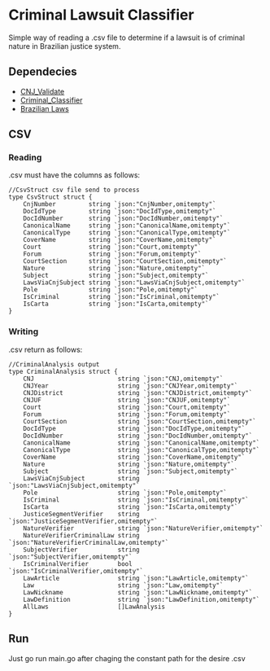 # Criminal Lawsuit Classifier
Simple way of reading a .csv file to determine if a lawsuit is of criminal nature in Brazilian justice system.


## Dependecies
- [CNJ_Validate](https://github.com/Darklabel91/CNJ_Validate)
- [Criminal_Classifier](https://github.com/Darklabel91/Criminal_Classifier)
- [Brazilian Laws](https://github.com/Darklabel91/BrazilianLaws)

## CSV 

### Reading
.csv must have the columns as follows:
``` 
//CsvStruct csv file send to process
type CsvStruct struct {
	CnjNumber         string `json:"CnjNumber,omitempty"`
	DocIdType         string `json:"DocIdType,omitempty"`
	DocIdNumber       string `json:"DocIdNumber,omitempty"`
	CanonicalName     string `json:"CanonicalName,omitempty"`
	CanonicalType     string `json:"CanonicalType,omitempty"`
	CoverName         string `json:"CoverName,omitempty"`
	Court             string `json:"Court,omitempty"`
	Forum             string `json:"Forum,omitempty"`
	CourtSection      string `json:"CourtSection,omitempty"`
	Nature            string `json:"Nature,omitempty"`
	Subject           string `json:"Subject,omitempty"`
	LawsViaCnjSubject string `json:"LawsViaCnjSubject,omitempty"`
	Pole              string `json:"Pole,omitempty"`
	IsCriminal        string `json:"IsCriminal,omitempty"`
	IsCarta           string `json:"IsCarta,omitempty"`
}
```

### Writing
.csv return as follows:
``` 
//CriminalAnalysis output
type CriminalAnalysis struct {
	CNJ                       string `json:"CNJ,omitempty"`
	CNJYear                   string `json:"CNJYear,omitempty"`
	CNJDistrict               string `json:"CNJDistrict,omitempty"`
	CNJUF                     string `json:"CNJUF,omitempty"`
	Court                     string `json:"Court,omitempty"`
	Forum                     string `json:"Forum,omitempty"`
	CourtSection              string `json:"CourtSection,omitempty"`
	DocIdType                 string `json:"DocIdType,omitempty"`
	DocIdNumber               string `json:"DocIdNumber,omitempty"`
	CanonicalName             string `json:"CanonicalName,omitempty"`
	CanonicalType             string `json:"CanonicalType,omitempty"`
	CoverName                 string `json:"CoverName,omitempty"`
	Nature                    string `json:"Nature,omitempty"`
	Subject                   string `json:"Subject,omitempty"`
	LawsViaCnjSubject         string `json:"LawsViaCnjSubject,omitempty"`
	Pole                      string `json:"Pole,omitempty"`
	IsCriminal                string `json:"IsCriminal,omitempty"`
	IsCarta                   string `json:"IsCarta,omitempty"`
	JusticeSegmentVerifier    string `json:"JusticeSegmentVerifier,omitempty"`
	NatureVerifier            string `json:"NatureVerifier,omitempty"`
	NatureVerifierCriminalLaw string `json:"NatureVerifierCriminalLaw,omitempty"`
	SubjectVerifier           string `json:"SubjectVerifier,omitempty"`
	IsCriminalVerifier        bool   `json:"IsCriminalVerifier,omitempty"`
	LawArticle                string `json:"LawArticle,omitempty"`
	Law                       string `json:"Law,omitempty"`
	LawNickname               string `json:"LawNickname,omitempty"`
	LawDefinition             string `json:"LawDefinition,omitempty"`
	AllLaws                   []LawAnalysis
}

```


## Run
Just go run main.go after chaging the constant path for the desire .csv

